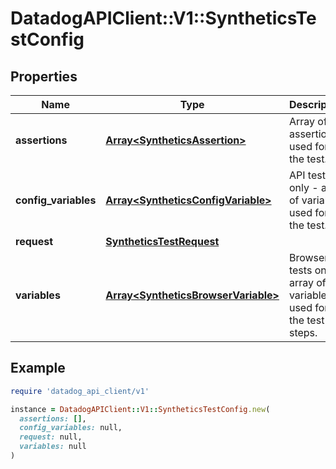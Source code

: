 # DatadogAPIClient::V1::SyntheticsTestConfig

## Properties

| Name | Type | Description | Notes |
| ---- | ---- | ----------- | ----- |
| **assertions** | [**Array&lt;SyntheticsAssertion&gt;**](SyntheticsAssertion.md) | Array of assertions used for the test. |  |
| **config_variables** | [**Array&lt;SyntheticsConfigVariable&gt;**](SyntheticsConfigVariable.md) | API tests only - array of variables used for the test. | [optional] |
| **request** | [**SyntheticsTestRequest**](SyntheticsTestRequest.md) |  |  |
| **variables** | [**Array&lt;SyntheticsBrowserVariable&gt;**](SyntheticsBrowserVariable.md) | Browser tests only - array of variables used for the test steps. | [optional] |

## Example

```ruby
require 'datadog_api_client/v1'

instance = DatadogAPIClient::V1::SyntheticsTestConfig.new(
  assertions: [],
  config_variables: null,
  request: null,
  variables: null
)
```

